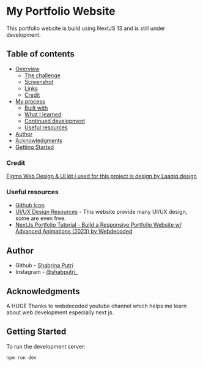 # My Portfolio Website
This portfolio website is build using NextJS 13 and is still under development.

## Table of contents

- [Overview](#overview)
  - [The challenge](#the-challenge)
  - [Screenshot](#screenshot)
  - [Links](#links)
  - [Credit](#credit)
- [My process](#my-process)
  - [Built with](#built-with)
  - [What I learned](#what-i-learned)
  - [Continued development](#continued-development)
  - [Useful resources](#useful-resources)
- [Author](#author)
- [Acknowledgments](#acknowledgments)
- [Getting Started](#getting-started)

### Credit
[Figma Web Design & UI kit i used for this project is design by Laaqiq.design](https://www.figma.com/community/file/1063415783897538948)

### Useful resources
- [Github Icon](https://icons8.com/icons/set/github)
- [UI/UX Design Resources](https://ui8.net/) - This website provide many UI/UX design, some are even free.
- [NextJs Portfolio Tutorial - Build a Responsive Portfolio Website w/ Advanced Animations (2023) by Webdecoded](https://www.youtube.com/watch?v=Kb1f5bvF6f4&list=PLX3rE0SL_PjHPmNDA1PVfR7_22pzEuW5T&index=9&t=4242s&ab_channel=webdecoded)

## Author

- Github - [Shabrina Putri](https://github.com/shabrina12/)
- Instagram - [@shabputri_](https://www.instagram.com/shabputri_/)


## Acknowledgments

A HUGE Thanks to webdecoded youtube channel which helps me learn about web development especially next js.


## Getting Started

To run the development server:

```bash
npm run dev
```
